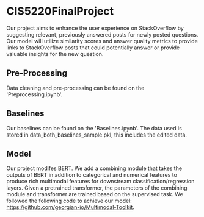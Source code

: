 # CIS5220FinalProject
Our project aims to enhance the user experience on StackOverflow by suggesting relevant, previously answered posts for newly posted questions. Our model will utilize similarity scores and answer quality metrics to provide links to StackOverflow posts that could potentially answer or provide valuable insights for the new question.

## Pre-Processing
Data cleaning and pre-processing can be found on the 'Preprocessing.ipynb'.

## Baselines
Our baselines can be found on the 'Baselines.ipynb'. The data used is stored in data_both_baselines_sample.pkl, this includes the edited data.

## Model
Our project modifes BERT. We add a combining module that takes the outputs of BERT in addition to categorical and numerical features to produce rich multimodal features for downstream classification/regression layers. Given a pretrained transformer, the parameters of the combining module and transformer are trained based on the supervised task. We followed the following code to achieve our model: https://github.com/georgian-io/Multimodal-Toolkit.

